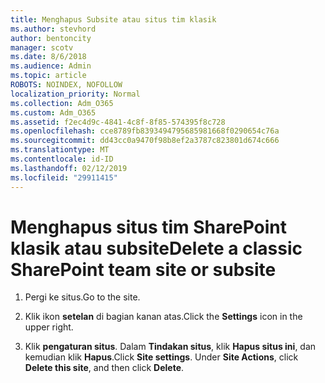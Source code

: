 ```yaml
---
title: Menghapus Subsite atau situs tim klasik
ms.author: stevhord
author: bentoncity
manager: scotv
ms.date: 8/6/2018
ms.audience: Admin
ms.topic: article
ROBOTS: NOINDEX, NOFOLLOW
localization_priority: Normal
ms.collection: Adm_O365
ms.custom: Adm_O365
ms.assetid: f2ec4d9c-4841-4c8f-8f85-574395f8c728
ms.openlocfilehash: cce8789fb8393494795685981668f0290654c76a
ms.sourcegitcommit: dd43cc0a9470f98b8ef2a3787c823801d674c666
ms.translationtype: MT
ms.contentlocale: id-ID
ms.lasthandoff: 02/12/2019
ms.locfileid: "29911415"
---
```

# <a name="delete-a-classic-sharepoint-team-site-or-subsite"></a><span data-ttu-id="68303-102">Menghapus situs tim SharePoint klasik atau subsite</span><span class="sxs-lookup"><span data-stu-id="68303-102">Delete a classic SharePoint team site or subsite</span></span>

1. <span data-ttu-id="68303-103">Pergi ke situs.</span><span class="sxs-lookup"><span data-stu-id="68303-103">Go to the site.</span></span>
    
2. <span data-ttu-id="68303-104">Klik ikon **setelan** di bagian kanan atas.</span><span class="sxs-lookup"><span data-stu-id="68303-104">Click the **Settings** icon in the upper right.</span></span> 
    
3. <span data-ttu-id="68303-p101">Klik **pengaturan situs**. Dalam **Tindakan situs**, klik **Hapus situs ini**, dan kemudian klik **Hapus**.</span><span class="sxs-lookup"><span data-stu-id="68303-p101">Click **Site settings**. Under **Site Actions**, click **Delete this site**, and then click **Delete**.</span></span>
    

